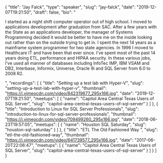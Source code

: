 {
  "title": "Jay Falck",
  "type": "speaker",
  "slug": "jay-falck",
  "date": "2019-12-07T19:21:50",
  "draft": false,
  "bio": "<p>I started as a night shift computer operator out of high school. I moved to applications development after graduation from SAC. After a few years with the State as an applications developer, the manager of Systems Programming decided it would be better to have me on the inside looking out rather than on the outside trying to get in. I spent the next 14 years as a mainframe system programmer for two state agencies. In 1996 I moved to Healthcare IT and have been that ever since. I’ve spent most of the past 14 years doing ETL, performance and HIPAA security. In these various jobs, I’ve used all manner of databases including InfoTec IMP, IBM VSAM and DB2, Interbase, Informix, Universe, Oracle 9i and SQL Server from 6.0 to 2008 R2.</p>",
  "recordings": [
    {
      "title": "Setting up a test lab with Hyper-V",
      "slug": "setting-up-a-test-lab-with-hyper-v",
      "thumbnail": "https://i.vimeocdn.com/video/842319677_295x166.jpg",
      "date": "2019-12-07T19:21:50",
      "meetups": [
        {
          "name": "Capitol Area Central Texas Users of SQL Server",
          "slug": "capitol-area-central-texas-users-of-sql-server"
        }
      ]
    },
    {
      "title": "Introduction to Linux for SQL Server Professionals",
      "slug": "introduction-to-linux-for-sql-server-professionals",
      "thumbnail": "https://i.vimeocdn.com/video/709499260_295x166.jpg",
      "date": "2018-06-23T19:57:05",
      "meetups": [
        {
          "name": "Houston SQL Saturday",
          "slug": "houston-sql-saturday"
        }
      ]
    },
    {
      "title": "ETL The Old Fashioned Way ",
      "slug": "etl-the-old-fashioned-way",
      "thumbnail": "https://i.vimeocdn.com/video/641739577_295x166.jpg",
      "date": "2017-06-20T22:06:47",
      "meetups": [
        {
          "name": "Capitol Area Central Texas Users of SQL Server",
          "slug": "capitol-area-central-texas-users-of-sql-server"
        }
      ]
    }
  ]
}